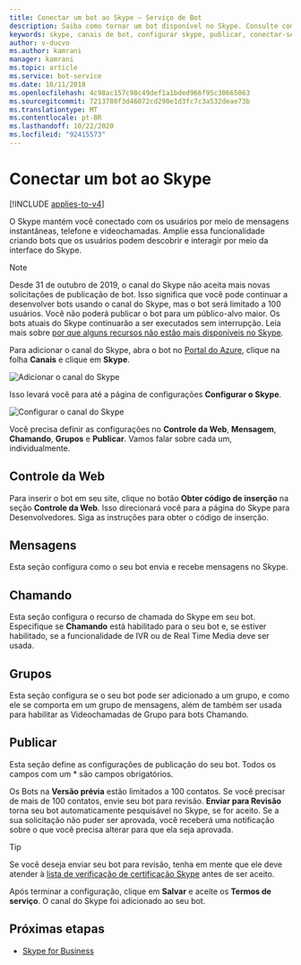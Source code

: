 ```yaml
---
title: Conectar um bot ao Skype – Serviço de Bot
description: Saiba como tornar um bot disponível no Skype. Consulte como definir as configurações do Skype para que os usuários possam interagir com o bot por meio do canal do Skype.
keywords: skype, canais de bot, configurar skype, publicar, conectar-se aos canais
author: v-ducvo
ms.author: kamrani
manager: kamrani
ms.topic: article
ms.service: bot-service
ms.date: 10/11/2018
ms.openlocfilehash: 4c98ac157c98c49def1a1bded966f95c30665063
ms.sourcegitcommit: 7213780f3d46072cd290e1d3fc7c3a532deae73b
ms.translationtype: MT
ms.contentlocale: pt-BR
ms.lasthandoff: 10/22/2020
ms.locfileid: "92415573"
---
```

# <a name="connect-a-bot-to-skype"></a>Conectar um bot ao Skype

[!INCLUDE [applies-to-v4](includes/applies-to-v4-current.md)]

O Skype mantém você conectado com os usuários por meio de mensagens instantâneas, telefone e videochamadas. Amplie essa funcionalidade criando bots que os usuários podem descobrir e interagir por meio da interface do Skype.

>[!NOTE]
> Desde 31 de outubro de 2019, o canal do Skype não aceita mais novas solicitações de publicação de bot. Isso significa que você pode continuar a desenvolver bots usando o canal do Skype, mas o bot será limitado a 100 usuários. Você não poderá publicar o bot para um público-alvo maior. Os bots atuais do Skype continuarão a ser executados sem interrupção. Leia mais sobre [por que alguns recursos não estão mais disponíveis no Skype](https://support.skype.com/faq/fa12091/why-are-some-features-not-available-in-skype-anymore).

Para adicionar o canal do Skype, abra o bot no [Portal do Azure](https://portal.azure.com/), clique na folha **Canais** e clique em **Skype**.

![Adicionar o canal do Skype](~/media/channels/skype-addchannel.png)

Isso levará você para até a página de configurações **Configurar o Skype**.

![Configurar o canal do Skype](~/media/channels/skype_configure.png)

Você precisa definir as configurações no **Controle da Web**, **Mensagem**, **Chamando**, **Grupos** e **Publicar**. Vamos falar sobre cada um, individualmente.

## <a name="web-control"></a>Controle da Web

Para inserir o bot em seu site, clique no botão **Obter código de inserção** na seção **Controle da Web**. Isso direcionará você para a página do Skype para Desenvolvedores. Siga as instruções para obter o código de inserção.

## <a name="messaging"></a>Mensagens

Esta seção configura como o seu bot envia e recebe mensagens no Skype.

## <a name="calling"></a>Chamando

Esta seção configura o recurso de chamada do Skype em seu bot. Especifique se **Chamando** está habilitado para o seu bot e, se estiver habilitado, se a funcionalidade de IVR ou de Real Time Media deve ser usada.

## <a name="groups"></a>Grupos

Esta seção configura se o seu bot pode ser adicionado a um grupo, e como ele se comporta em um grupo de mensagens, além de também ser usada para habilitar as Videochamadas de Grupo para bots Chamando.

## <a name="publish"></a>Publicar

Esta seção define as configurações de publicação do seu bot. Todos os campos com um * são campos obrigatórios.

Os Bots na **Versão prévia** estão limitados a 100 contatos. Se você precisar de mais de 100 contatos, envie seu bot para revisão. **Enviar para Revisão** torna seu bot automaticamente pesquisável no Skype, se for aceito. Se a sua solicitação não puder ser aprovada, você receberá uma notificação sobre o que você precisa alterar para que ela seja aprovada.

> [!TIP]
> Se você deseja enviar seu bot para revisão, tenha em mente que ele deve atender à [lista de verificação de certificação Skype](https://github.com/Microsoft/skype-dev-bots/blob/master/certification/CHECKLIST.md) antes de ser aceito.

Após terminar a configuração, clique em **Salvar** e aceite os **Termos de serviço**. O canal do Skype foi adicionado ao seu bot.

## <a name="next-steps"></a>Próximas etapas

* [Skype for Business](bot-service-channel-connect-skypeforbusiness.md)
